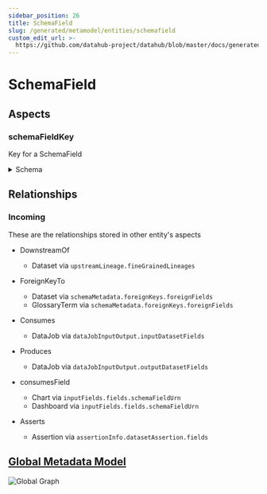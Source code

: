 ```yaml
---
sidebar_position: 26
title: SchemaField
slug: /generated/metamodel/entities/schemafield
custom_edit_url: >-
  https://github.com/datahub-project/datahub/blob/master/docs/generated/metamodel/entities/schemaField.md
---
```


# SchemaField

## Aspects

### schemaFieldKey

Key for a SchemaField

<details>
<summary>Schema</summary>

```javascript
{
  "type": "record",
  "Aspect": {
    "name": "schemaFieldKey"
  },
  "name": "SchemaFieldKey",
  "namespace": "com.linkedin.metadata.key",
  "fields": [
    {
      "Searchable": {
        "fieldType": "URN"
      },
      "java": {
        "class": "com.linkedin.common.urn.Urn"
      },
      "type": "string",
      "name": "parent",
      "doc": "Parent associated with the schema field"
    },
    {
      "Searchable": {
        "fieldType": "KEYWORD"
      },
      "type": "string",
      "name": "fieldPath",
      "doc": "fieldPath identifying the schema field"
    }
  ],
  "doc": "Key for a SchemaField"
}
```

</details>

## Relationships

### Incoming

These are the relationships stored in other entity's aspects

- DownstreamOf

  - Dataset via `upstreamLineage.fineGrainedLineages`

- ForeignKeyTo

  - Dataset via `schemaMetadata.foreignKeys.foreignFields`
  - GlossaryTerm via `schemaMetadata.foreignKeys.foreignFields`

- Consumes

  - DataJob via `dataJobInputOutput.inputDatasetFields`

- Produces

  - DataJob via `dataJobInputOutput.outputDatasetFields`

- consumesField

  - Chart via `inputFields.fields.schemaFieldUrn`
  - Dashboard via `inputFields.fields.schemaFieldUrn`

- Asserts

  - Assertion via `assertionInfo.datasetAssertion.fields`

## [Global Metadata Model](https://github.com/datahub-project/datahub/raw/master/docs/imgs/datahub-metadata-model.png)

![Global Graph](https://github.com/datahub-project/datahub/raw/master/docs/imgs/datahub-metadata-model.png)
